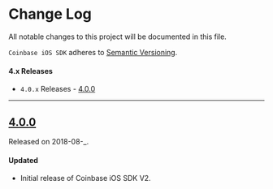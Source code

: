 # Change Log
All notable changes to this project will be documented in this file.

`Coinbase iOS SDK` adheres to [Semantic Versioning](https://semver.org/).

#### 4.x Releases
- `4.0.x` Releases - [4.0.0](#400)

---
## [4.0.0](https://github.com/coinbase/coinbase-ios-sdk/releases/tag/4.0.0)
Released on 2018-08-_.

#### Updated
- Initial release of Coinbase iOS SDK V2.
